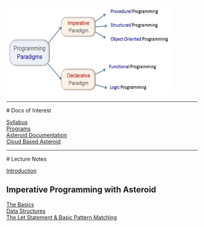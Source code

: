 ![paradigms](paradigms.jpg)

<hr>
# Docs of Interest

[Syllabus](docs/syllabus.pdf)<br>
[Programs](https://github.com/lutzhamel/CSC493/tree/main/programs)<br>
[Asteroid Documentation](https://asteroid-lang.readthedocs.io/en/latest)<br>
[Cloud Based Asteroid](https://replit.com/@lutzhamel/asteroid#README.md)<br>

<hr>
# Lecture Notes

[Introduction](notes/csc493-ln001.pdf)<br>

## Imperative Programming with Asteroid

[The Basics](notes/csc493-ln002.pdf)<br>
[Data Structures](notes/csc493-ln003.pdf)<br>
[The Let Statement & Basic Pattern Matching](notes/csc493-ln004.pdf)<br>
